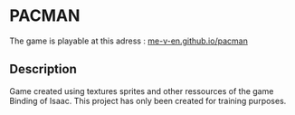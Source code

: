 # PACMAN

The game is playable at this adress :
[me-v-en.github.io/pacman](https://me-v-en.github.io/pacman/)

## Description
Game created using textures sprites and other ressources of the game Binding of Isaac.
This project has only been created for training purposes.